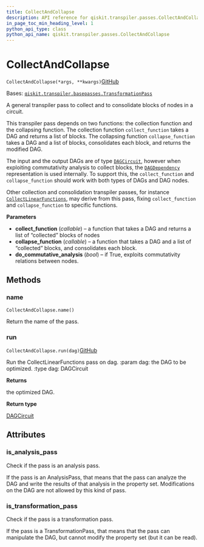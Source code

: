 ```yaml
---
title: CollectAndCollapse
description: API reference for qiskit.transpiler.passes.CollectAndCollapse
in_page_toc_min_heading_level: 1
python_api_type: class
python_api_name: qiskit.transpiler.passes.CollectAndCollapse
---
```


# CollectAndCollapse

<span id="qiskit.transpiler.passes.CollectAndCollapse" />

`CollectAndCollapse(*args, **kwargs)`[GitHub](https://github.com/qiskit/qiskit/tree/stable/0.41/qiskit/transpiler/passes/optimization/collect_and_collapse.py "view source code")

Bases: [`qiskit.transpiler.basepasses.TransformationPass`](qiskit.transpiler.TransformationPass "qiskit.transpiler.basepasses.TransformationPass")

A general transpiler pass to collect and to consolidate blocks of nodes in a circuit.

This transpiler pass depends on two functions: the collection function and the collapsing function. The collection function `collect_function` takes a DAG and returns a list of blocks. The collapsing function `collapse_function` takes a DAG and a list of blocks, consolidates each block, and returns the modified DAG.

The input and the output DAGs are of type [`DAGCircuit`](qiskit.dagcircuit.DAGCircuit "qiskit.dagcircuit.DAGCircuit"), however when exploiting commutativity analysis to collect blocks, the [`DAGDependency`](qiskit.dagcircuit.DAGDependency "qiskit.dagcircuit.DAGDependency") representation is used internally. To support this, the `collect_function` and `collapse_function` should work with both types of DAGs and DAG nodes.

Other collection and consolidation transpiler passes, for instance [`CollectLinearFunctions`](qiskit.transpiler.passes.CollectLinearFunctions "qiskit.transpiler.passes.CollectLinearFunctions"), may derive from this pass, fixing `collect_function` and `collapse_function` to specific functions.

**Parameters**

*   **collect\_function** (*callable*) – a function that takes a DAG and returns a list of “collected” blocks of nodes
*   **collapse\_function** (*callable*) – a function that takes a DAG and a list of “collected” blocks, and consolidates each block.
*   **do\_commutative\_analysis** (*bool*) – if True, exploits commutativity relations between nodes.

## Methods

### name

<span id="qiskit.transpiler.passes.CollectAndCollapse.name" />

`CollectAndCollapse.name()`

Return the name of the pass.

### run

<span id="qiskit.transpiler.passes.CollectAndCollapse.run" />

`CollectAndCollapse.run(dag)`[GitHub](https://github.com/qiskit/qiskit/tree/stable/0.41/qiskit/transpiler/passes/optimization/collect_and_collapse.py "view source code")

Run the CollectLinearFunctions pass on dag. :param dag: the DAG to be optimized. :type dag: DAGCircuit

**Returns**

the optimized DAG.

**Return type**

[DAGCircuit](qiskit.dagcircuit.DAGCircuit "qiskit.dagcircuit.DAGCircuit")

## Attributes

<span id="qiskit.transpiler.passes.CollectAndCollapse.is_analysis_pass" />

### is\_analysis\_pass

Check if the pass is an analysis pass.

If the pass is an AnalysisPass, that means that the pass can analyze the DAG and write the results of that analysis in the property set. Modifications on the DAG are not allowed by this kind of pass.

<span id="qiskit.transpiler.passes.CollectAndCollapse.is_transformation_pass" />

### is\_transformation\_pass

Check if the pass is a transformation pass.

If the pass is a TransformationPass, that means that the pass can manipulate the DAG, but cannot modify the property set (but it can be read).


